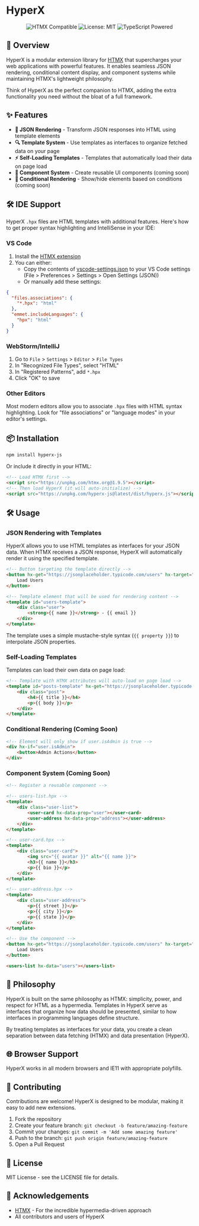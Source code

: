 # HyperX

<p align="center">
  <img src="https://img.shields.io/badge/htmx-compatible-blue" alt="HTMX Compatible">
  <img src="https://img.shields.io/badge/license-MIT-green" alt="License: MIT">
  <img src="https://img.shields.io/badge/typescript-powered-blue" alt="TypeScript Powered">
</p>

## 🚀 Overview

HyperX is a modular extension library for [HTMX](https://htmx.org/) that supercharges your web applications with powerful features. It enables seamless JSON rendering, conditional content display, and component systems while maintaining HTMX's lightweight philosophy.

Think of HyperX as the perfect companion to HTMX, adding the extra functionality you need without the bloat of a full framework.

## ✨ Features

- **🔄 JSON Rendering** - Transform JSON responses into HTML using template elements
- **🔍 Template System** - Use templates as interfaces to organize fetched data on your page
- **⚡ Self-Loading Templates** - Templates that automatically load their data on page load
- **🧩 Component System** - Create reusable UI components (coming soon)
- **🔀 Conditional Rendering** - Show/hide elements based on conditions (coming soon)

## 🛠️ IDE Support

HyperX `.hpx` files are HTML templates with additional features. Here's how to get proper syntax highlighting and IntelliSense in your IDE:

### VS Code

1. Install the [HTMX extension](https://marketplace.visualstudio.com/items?itemName=phoenisx.cssvar)
2. You can either:
   - Copy the contents of [vscode-settings.json](vscode-settings.json) to your VS Code settings (File > Preferences > Settings > Open Settings (JSON))
   - Or manually add these settings:

```json
{
  "files.associations": {
    "*.hpx": "html"
  },
  "emmet.includeLanguages": {
    "hpx": "html"
  }
}
```

### WebStorm/IntelliJ

1. Go to `File` > `Settings` > `Editor` > `File Types`
2. In "Recognized File Types", select "HTML"
3. In "Registered Patterns", add `*.hpx`
4. Click "OK" to save

### Other Editors

Most modern editors allow you to associate `.hpx` files with HTML syntax highlighting. Look for "file associations" or "language modes" in your editor's settings.

## 📦 Installation

```bash
npm install hyperx-js
```

Or include it directly in your HTML:

```html
<!-- Load HTMX first -->
<script src="https://unpkg.com/htmx.org@1.9.5"></script>
<!-- Then load HyperX (it will auto-initialize) -->
<script src="https://unpkg.com/hyperx-js@latest/dist/hyperx.js"></script>
```

## 🛠️ Usage

### JSON Rendering with Templates

HyperX allows you to use HTML templates as interfaces for your JSON data. When HTMX receives a JSON response, HyperX will automatically render it using the specified template.

```html
<!-- Button targeting the template directly -->
<button hx-get="https://jsonplaceholder.typicode.com/users" hx-target="#users-template">
    Load Users
</button>

<!-- Template element that will be used for rendering content -->
<template id="users-template">
    <div class="user">
        <strong>{{ name }}</strong> - {{ email }}
    </div>
</template>
```

The template uses a simple mustache-style syntax (`{{ property }}`) to interpolate JSON properties.

### Self-Loading Templates

Templates can load their own data on page load:

```html
<!-- Template with HTMX attributes will auto-load on page load -->
<template id="posts-template" hx-get="https://jsonplaceholder.typicode.com/posts/1" hx-trigger="load">
    <div class="post">
        <h4>{{ title }}</h4>
        <p>{{ body }}</p>
    </div>
</template>
```

### Conditional Rendering (Coming Soon)

```html
<!-- Element will only show if user.isAdmin is true -->
<div hx-if="user.isAdmin">
    <button>Admin Actions</button>
</div>
```

### Component System (Coming Soon)

```html
<!-- Register a reusable component -->

<!-- users-list.hpx -->
<template>
    <div class="user-list">
        <user-card hx-data-prop="user"></user-card>
        <user-address hx-data-prop="address"></user-address>
    </div>
</template>

<!-- user-card.hpx -->
<template>
    <div class="user-card">
        <img src="{{ avatar }}" alt="{{ name }}">
        <h3>{{ name }}</h3>
        <p>{{ bio }}</p>
    </div>
</template>

<!-- user-address.hpx -->
<template>
    <div class="user-address">
        <p>{{ street }}</p>
        <p>{{ city }}</p>
        <p>{{ state }}</p>
    </div>
</template>

<!-- Use the component -->
<button hx-get="https://jsonplaceholder.typicode.com/users" hx-target="users-list">
    Load Users
</button>

<users-list hx-data="users"></users-list>
```

## 🧠 Philosophy

HyperX is built on the same philosophy as HTMX: simplicity, power, and respect for HTML as a hypermedia. Templates in HyperX serve as interfaces that organize how data should be presented, similar to how interfaces in programming languages define structure.

By treating templates as interfaces for your data, you create a clean separation between data fetching (HTMX) and data presentation (HyperX).

## 🌐 Browser Support

HyperX works in all modern browsers and IE11 with appropriate polyfills.

## 🤝 Contributing

Contributions are welcome! HyperX is designed to be modular, making it easy to add new extensions.

1. Fork the repository
2. Create your feature branch: `git checkout -b feature/amazing-feature`
3. Commit your changes: `git commit -m 'Add some amazing feature'`
4. Push to the branch: `git push origin feature/amazing-feature`
5. Open a Pull Request

## 📄 License

MIT License - see the LICENSE file for details.

## 🙏 Acknowledgements

- [HTMX](https://htmx.org/) - For the incredible hypermedia-driven approach
- All contributors and users of HyperX
